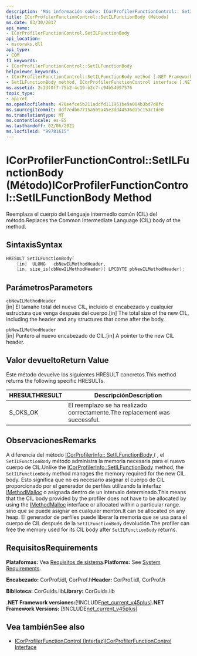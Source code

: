 ```yaml
---
description: 'Más información sobre: ICorProfilerFunctionControl:: SetILFunctionBody ((método)'
title: ICorProfilerFunctionControl::SetILFunctionBody (Método)
ms.date: 03/30/2017
api_name:
- ICorProfilerFunctionControl.SetILFunctionBody
api_location:
- mscorwks.dll
api_type:
- COM
f1_keywords:
- ICorProfilerFunctionControl::SetILFunctionBody
helpviewer_keywords:
- ICorProfilerFunctionControl::SetILFunctionBody method [.NET Framework profiling]
- SetILFunctionBody method, ICorProfilerFunctionControl interface [.NET Framework profiling]
ms.assetid: 2c33f0f7-75b2-4c19-b2c7-c94b54997576
topic_type:
- apiref
ms.openlocfilehash: 470eefce5b211adcfd111951be9a004b3bd7d8fc
ms.sourcegitcommit: ddf7edb67715a5b9a45e3dd44536dabc153c1de0
ms.translationtype: MT
ms.contentlocale: es-ES
ms.lasthandoff: 02/06/2021
ms.locfileid: "99781615"
---
```

# <a name="icorprofilerfunctioncontrolsetilfunctionbody-method"></a><span data-ttu-id="ff076-103">ICorProfilerFunctionControl::SetILFunctionBody (Método)</span><span class="sxs-lookup"><span data-stu-id="ff076-103">ICorProfilerFunctionControl::SetILFunctionBody Method</span></span>

<span data-ttu-id="ff076-104">Reemplaza el cuerpo del Lenguaje intermedio común (CIL) del método.</span><span class="sxs-lookup"><span data-stu-id="ff076-104">Replaces the Common Intermediate Language (CIL) body of the method.</span></span>  
  
## <a name="syntax"></a><span data-ttu-id="ff076-105">Sintaxis</span><span class="sxs-lookup"><span data-stu-id="ff076-105">Syntax</span></span>  
  
```cpp  
HRESULT SetILFunctionBody(  
    [in]  ULONG   cbNewILMethodHeader,  
    [in, size_is(cbNewILMethodHeader)] LPCBYTE pbNewILMethodHeader);  
```  
  
## <a name="parameters"></a><span data-ttu-id="ff076-106">Parámetros</span><span class="sxs-lookup"><span data-stu-id="ff076-106">Parameters</span></span>  

 `cbNewILMethodHeader`  
 <span data-ttu-id="ff076-107">[in] El tamaño total del nuevo CIL, incluido el encabezado y cualquier estructura que venga después del cuerpo.</span><span class="sxs-lookup"><span data-stu-id="ff076-107">[in] The total size of the new CIL, including the header and any structures that come after the body.</span></span>  
  
 `pbNewILMethodHeader`  
 <span data-ttu-id="ff076-108">[in] Puntero al nuevo encabezado de CIL.</span><span class="sxs-lookup"><span data-stu-id="ff076-108">[in] A pointer to the new CIL header.</span></span>  
  
## <a name="return-value"></a><span data-ttu-id="ff076-109">Valor devuelto</span><span class="sxs-lookup"><span data-stu-id="ff076-109">Return Value</span></span>  

 <span data-ttu-id="ff076-110">Este método devuelve los siguientes HRESULT concretos.</span><span class="sxs-lookup"><span data-stu-id="ff076-110">This method returns the following specific HRESULTs.</span></span>  
  
|<span data-ttu-id="ff076-111">HRESULT</span><span class="sxs-lookup"><span data-stu-id="ff076-111">HRESULT</span></span>|<span data-ttu-id="ff076-112">Descripción</span><span class="sxs-lookup"><span data-stu-id="ff076-112">Description</span></span>|  
|-------------|-----------------|  
|<span data-ttu-id="ff076-113">S_OK</span><span class="sxs-lookup"><span data-stu-id="ff076-113">S_OK</span></span>|<span data-ttu-id="ff076-114">El reemplazo se ha realizado correctamente.</span><span class="sxs-lookup"><span data-stu-id="ff076-114">The replacement was successful.</span></span>|  
  
## <a name="remarks"></a><span data-ttu-id="ff076-115">Observaciones</span><span class="sxs-lookup"><span data-stu-id="ff076-115">Remarks</span></span>  

 <span data-ttu-id="ff076-116">A diferencia del método [ICorProfilerInfo:: SetILFunctionBody (](icorprofilerinfo-setilfunctionbody-method.md) , el `SetILFunctionBody` método administra la memoria necesaria para el nuevo cuerpo de CIL.</span><span class="sxs-lookup"><span data-stu-id="ff076-116">Unlike the [ICorProfilerInfo::SetILFunctionBody](icorprofilerinfo-setilfunctionbody-method.md) method, the `SetILFunctionBody` method manages the memory required for the new CIL body.</span></span> <span data-ttu-id="ff076-117">Esto significa que no es necesario asignar el cuerpo de CIL proporcionado por el generador de perfiles utilizando la interfaz [IMethodMalloc](imethodmalloc-interface.md) o asignada dentro de un intervalo determinado.</span><span class="sxs-lookup"><span data-stu-id="ff076-117">This means that the CIL body provided by the profiler does not have to be allocated by using the [IMethodMalloc](imethodmalloc-interface.md) interface or allocated within a particular range.</span></span> <span data-ttu-id="ff076-118">sino que se puede asignar en cualquier montón.</span><span class="sxs-lookup"><span data-stu-id="ff076-118">It can be allocated on any heap.</span></span> <span data-ttu-id="ff076-119">El generador de perfiles puede liberar la memoria que se usa para el cuerpo de CIL después de la `SetILFunctionBody` devolución.</span><span class="sxs-lookup"><span data-stu-id="ff076-119">The profiler can free the memory used for its CIL body after `SetILFunctionBody` returns.</span></span>  
  
## <a name="requirements"></a><span data-ttu-id="ff076-120">Requisitos</span><span class="sxs-lookup"><span data-stu-id="ff076-120">Requirements</span></span>  

 <span data-ttu-id="ff076-121">**Plataformas:** Vea [Requisitos de sistema](../../get-started/system-requirements.md).</span><span class="sxs-lookup"><span data-stu-id="ff076-121">**Platforms:** See [System Requirements](../../get-started/system-requirements.md).</span></span>  
  
 <span data-ttu-id="ff076-122">**Encabezado:** CorProf.idl, CorProf.h</span><span class="sxs-lookup"><span data-stu-id="ff076-122">**Header:** CorProf.idl, CorProf.h</span></span>  
  
 <span data-ttu-id="ff076-123">**Biblioteca:** CorGuids.lib</span><span class="sxs-lookup"><span data-stu-id="ff076-123">**Library:** CorGuids.lib</span></span>  
  
 <span data-ttu-id="ff076-124">**.NET Framework versiones:**[!INCLUDE[net_current_v45plus](../../../../includes/net-current-v45plus-md.md)]</span><span class="sxs-lookup"><span data-stu-id="ff076-124">**.NET Framework Versions:** [!INCLUDE[net_current_v45plus](../../../../includes/net-current-v45plus-md.md)]</span></span>  
  
## <a name="see-also"></a><span data-ttu-id="ff076-125">Vea también</span><span class="sxs-lookup"><span data-stu-id="ff076-125">See also</span></span>

- [<span data-ttu-id="ff076-126">ICorProfilerFunctionControl (Interfaz)</span><span class="sxs-lookup"><span data-stu-id="ff076-126">ICorProfilerFunctionControl Interface</span></span>](icorprofilerfunctioncontrol-interface.md)
